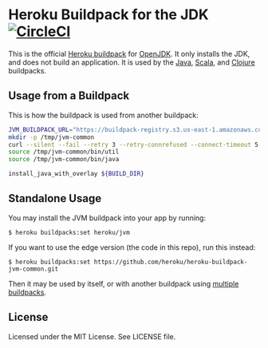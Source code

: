 # Heroku Buildpack for the JDK [![CircleCI](https://circleci.com/gh/heroku/heroku-buildpack-jvm-common/tree/main.svg?style=shield)](https://circleci.com/gh/heroku/heroku-buildpack-jvm-common/tree/main)

This is the official [Heroku buildpack](https://devcenter.heroku.com/articles/buildpacks) for [OpenJDK](http://openjdk.java.net/). It only installs the JDK, and does not build an application. It is used by the [Java](https://github.com/heroku/heroku-buildpack-java), [Scala](https://github.com/heroku/heroku-buildpack-scala), and [Clojure](https://github.com/heroku/heroku-buildpack-clojure) buildpacks.

## Usage from a Buildpack

This is how the buildpack is used from another buildpack:

```bash
JVM_BUILDPACK_URL="https://buildpack-registry.s3.us-east-1.amazonaws.com/buildpacks/heroku/jvm.tgz"
mkdir -p /tmp/jvm-common
curl --silent --fail --retry 3 --retry-connrefused --connect-timeout 5 --location $JVM_BUILDPACK_URL | tar xzm -C /tmp/jvm-common --strip-components=1
source /tmp/jvm-common/bin/util
source /tmp/jvm-common/bin/java

install_java_with_overlay ${BUILD_DIR}
```

## Standalone Usage

You may install the JVM buildpack into your app by running:


```
$ heroku buildpacks:set heroku/jvm
```

If you want to use the edge version (the code in this repo), run this instead:

```
$ heroku buildpacks:set https://github.com/heroku/heroku-buildpack-jvm-common.git
```

Then it may be used by itself, or with another buildpack using [multiple buildpacks](https://devcenter.heroku.com/articles/using-multiple-buildpacks-for-an-app).

## License

Licensed under the MIT License. See LICENSE file.
